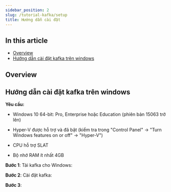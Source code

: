 ```yaml
---
sidebar_position: 2
slug: /tutorial-kafka/setup
title: Hướng dẫn cài đặt
---
```


## In this article
* [Overview](#overview)
* [Hướng dẫn cài đặt kafka trên windows](#hướng-dẫn-cài-đặt-kafka-trên-windows)



## Overview




## Hướng dẫn cài đặt kafka trên windows
**Yêu cầu:**

+ Windows 10 64-bit: Pro, Enterprise hoặc Education (phiên bản 15063 trở lên)

+ Hyper-V được hỗ trợ và đã bật (kiểm tra trong "Control Panel" -> "Turn Windows features on or off" -> "Hyper-V")

+ CPU hỗ trợ SLAT

+ Bộ nhớ RAM ít nhất 4GB

**Bước 1**: Tải kafka cho Windows:

**Bước 2**: Cài đặt kafka:


**Bước 3**: 
